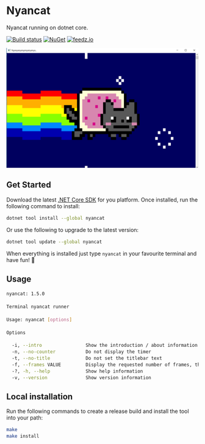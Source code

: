 # Nyancat

Nyancat running on dotnet core.

[![Build status][ci-badge]][ci-url]
[![NuGet][nuget-package-badge]][nuget-package-url]
[![feedz.io][feedz-package-badge]][feedz-package-url]

![Nyancat terminal](docs/nyancat-console.png)

## Get Started

Download the latest [.NET Core SDK](https://dotnet.microsoft.com/download) for you platform.
Once installed, run the following command to install:

```sh
dotnet tool install --global nyancat
```

Or use the following to upgrade to the latest version:

```sh
dotnet tool update --global nyancat
```

When everything is installed just type `nyancat` in your favourite terminal and have fun! 🎉

## Usage

```sh
nyancat: 1.5.0

Terminal nyancat runner

Usage: nyancat [options]

Options

  -i, --intro                Show the introduction / about information at startup
  -n, --no-counter           Do not display the timer
  -t, --no-title             Do not set the titlebar text
  -f, --frames VALUE         Display the requested number of frames, then quit
  -?, -h, --help             Show help information
  -v, --version              Show version information
```

## Local installation

Run the following commands to create a release build and install the tool into your path:

```sh
make
make install
```

[ci-url]: https://github.com/vandycknick/nyancat.cs
[ci-badge]: https://github.com/vandycknick/nyancat.cs/workflows/CI/badge.svg
[nuget-package-url]: https://www.nuget.org/packages/nyancat/
[nuget-package-badge]: https://img.shields.io/nuget/v/nyancat.svg?style=flat-square&label=nuget
[feedz-package-url]: https://f.feedz.io/nvd/nyancat-cs/packages/nyancat/latest/download
[feedz-package-badge]: https://img.shields.io/badge/endpoint.svg?url=https%3A%2F%2Ff.feedz.io%2Fnvd%2Fnyancat-cs%2Fshield%2Fnyancat%2Flatest&label=nyancat

